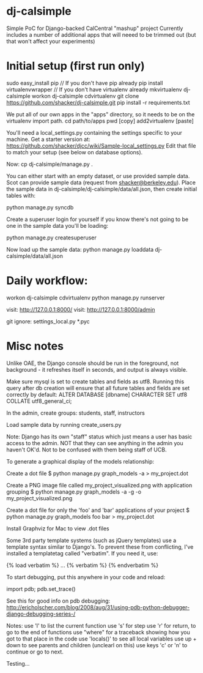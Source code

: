 dj-calsimple
=========

Simple PoC for Django-backed CalCentral "mashup" project
Currently includes a number of additional apps that will neeed to be trimmed
out (but that won't affect your experiments)

# Initial setup (first run only)

sudo easy_install pip   // If you don't have pip already
pip install virtualenvwrapper   // If you don't have virtualenv already
mkvirtualenv dj-calsimple
workon dj-calsimple
cdvirtualenv
git clone https://github.com/shacker/dj-calsimple.git
pip install -r requirements.txt

We put all of our own apps in the "apps" directory, so it needs to be on the virtualenv import path.
    cd path/to/apps
    pwd [copy]
    add2virtualenv [paste]

You'll need a local_settings.py containing the settings specific
to your machine. Get a starter version at:
https://github.com/shacker/djcc/wiki/Sample-local_settings.py
Edit that file to match your setup (see below on database options).

Now:
cp dj-calsimple/manage.py .

You can either start with an empty dataset, or use provided sample data.
Scot can provide sample data (request from shacker@berkeley.edu).
Place the sample data in dj-calsimple/dj-calsimple/data/all.json, then create initial tables with:

python manage.py syncdb

Create a superuser login for yourself if you know there's not going to be one
in the sample data you'll be loading:

python manage.py createsuperuser

Now load up the sample data:
python manage.py loaddata dj-calsimple/data/all.json

# Daily workflow:

workon dj-calsimple
cdvirtualenv
python manage.py runserver

visit: http://127.0.0.1:8000/
visit: http://127.0.0.1:8000/admin

git ignore:
    settings_local.py
    *.pyc


# Misc notes

Unlike OAE, the Django console should be run in the foreground, not background - it refreshes itself in seconds, and output is always visible.

Make sure mysql is set to create tables and fields as utf8. Running this query after db creation will ensure that all future tables and fields are set correctly by default:
ALTER DATABASE [dbname] CHARACTER SET utf8 COLLATE utf8_general_ci;

In the admin, create groups: students, staff, instructors

Load sample data by running create_users.py

Note: Django has its own "staff" status which just means a user has basic access to the admin. NOT that they can see anything in the admin you haven't OK'd. Not to be confused with them being staff of UCB.

To generate a graphical display of the models relationship:

Create a dot file
$ python manage.py graph_models -a > my_project.dot

Create a PNG image file called my_project_visualized.png with application grouping
$ python manage.py graph_models -a -g -o my_project_visualized.png

Create a dot file for only the 'foo' and 'bar' applications of your project
$ python manage.py graph_models foo bar > my_project.dot

Install Graphviz for Mac to view .dot files


Some 3rd party template systems (such as jQuery templates) use a template syntax similar to Django's. To prevent these from conflicting, I've installed a templatetag called "verbatim". If you need it, use:

{% load verbatim %}
...
{% verbatim %}
{% endverbatim %}

To start debugging, put this anywhere in your code and reload:

import pdb; pdb.set_trace()

See this for good info on pdb debugging:
http://ericholscher.com/blog/2008/aug/31/using-pdb-python-debugger-django-debugging-series-/

Notes:
use 'l' to list the current function
use 's' for step
use 'r' for return, to go to the end of functions
use "where" for a traceback showing how you got to that place in the code
use 'locals()' to see all local variables
use up + down to see parents and children (unclearl on this)
use keys 'c' or 'n' to continue or go to next.

Testing...
